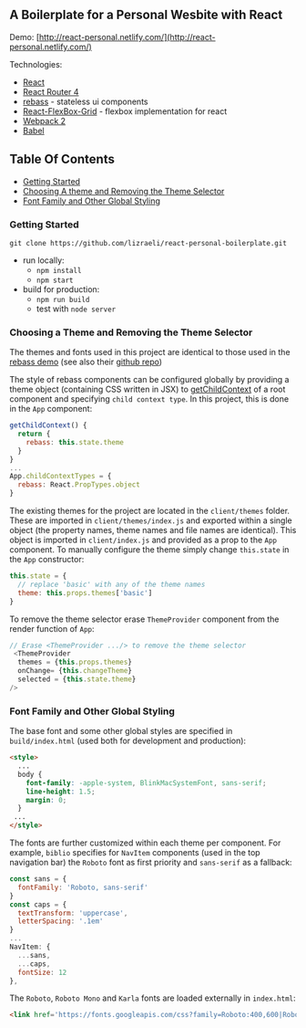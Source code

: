 ## A Boilerplate for a Personal Wesbite with React
Demo: [http://react-personal.netlify.com/](http://react-personal.netlify.com/)

Technologies:
- [React](https://facebook.github.io/react/docs/hello-world.html)
- [React Router 4](https://reacttraining.com/react-router/web/guides/quick-start)
- [rebass](http://jxnblk.com/rebass/) - stateless ui components
- [React-FlexBox-Grid](https://roylee0704.github.io/react-flexbox-grid/) - flexbox implementation for react
- [Webpack 2](https://webpack.js.org/configuration/)
- [Babel](https://babeljs.io/)

## Table Of Contents
- [Getting Started](#getting-started)
- [Choosing A theme and Removing the Theme Selector](#choosing-a-theme-and-removing-the-theme-selector)
- [Font Family and Other Global Styling](#font-family-and-other-global-styling)
### Getting Started
`git clone https://github.com/lizraeli/react-personal-boilerplate.git`

- run locally:
  - `npm install` 
  - `npm start`
- build for production: 
  - `npm run build` 
  - test with `node server`

### Choosing a Theme and Removing the Theme Selector
The themes and fonts used in this project are identical to those used in the [rebass demo](http://jxnblk.com/rebass/demo/) (see also their [github repo](https://github.com/jxnblk/rebass/tree/master/demo))

The style of rebass components can be configured globally by providing a theme object (containing CSS written in JSX) to [getChildContext](https://facebook.github.io/react/docs/context.html) of a root component and specifying `child context type`. In this project, this is done in the `App` component:

```javascript
getChildContext() {
  return {
    rebass: this.state.theme
  }
}
...
App.childContextTypes = {
  rebass: React.PropTypes.object
}
```
The existing themes for the project are located in the `client/themes` folder. These are imported in  `client/themes/index.js` and exported within a single object (the property names, theme names and file names are identical).
This object is imported in `client/index.js` and provided as a prop to the `App` component. To manually configure the theme simply change `this.state` in the `App`  constructor:
```javascript
this.state = {
  // replace 'basic' with any of the theme names
  theme: this.props.themes['basic'] 
}
```
To remove the theme selector erase `ThemeProvider` component from the render function of `App`:
```javascript
// Erase <ThemeProvider .../> to remove the theme selector
 <ThemeProvider 
  themes = {this.props.themes}
  onChange= {this.changeTheme}
  selected = {this.state.theme}
/>
```

### Font Family and Other Global Styling
The base font and some other global styles are specified in `build/index.html` (used both for development and production):
```html
<style>
  ...
  body {
    font-family: -apple-system, BlinkMacSystemFont, sans-serif;
    line-height: 1.5;
    margin: 0;
  }
 ...
</style>
```
The fonts are further customized within each theme per component. For example, `biblio` specifies for `NavItem` components (used in the top navigation bar) the `Roboto` font as first priority and `sans-serif` as a fallback:
```javascript
const sans = {
  fontFamily: 'Roboto, sans-serif'
}
const caps = {
  textTransform: 'uppercase',
  letterSpacing: '.1em'
}
...
NavItem: {
  ...sans,
  ...caps,
  fontSize: 12
},
```
The `Roboto`, `Roboto Mono` and `Karla` fonts are loaded externally in `index.html`:
```html
<link href='https://fonts.googleapis.com/css?family=Roboto:400,600|Roboto+Mono:400|Karla:400,700' rel='stylesheet'>
```